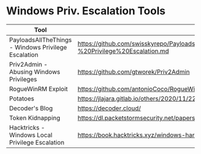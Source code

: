# Windows Priv. Escalation Tools

| Tool         | Link     |
|--------------|-----------|
PayloadsAllTheThings - Windows Privilege Escalation  | https://github.com/swisskyrepo/PayloadsAllTheThings/blob/master/Methodology%20and%20Resources/Windows%20-%20Privilege%20Escalation.md
Priv2Admin - Abusing Windows Privileges  | https://github.com/gtworek/Priv2Admin
RogueWinRM Exploit | https://github.com/antonioCoco/RogueWinRM
Potatoes | https://jlajara.gitlab.io/others/2020/11/22/Potatoes_Windows_Privesc.html
Decoder's Blog | https://decoder.cloud/
Token Kidnapping | https://dl.packetstormsecurity.net/papers/presentations/TokenKidnapping.pdf
Hacktricks - Windows Local Privilege Escalation  | https://book.hacktricks.xyz/windows-hardening/windows-local-privilege-escalation
